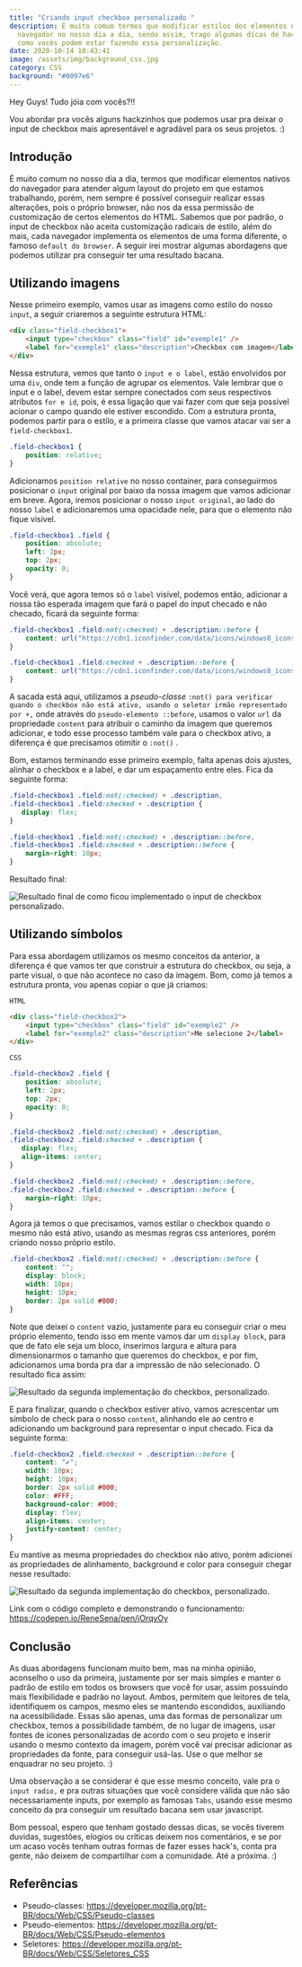 ```yaml
---
title: "Criando input checkbox personalizado "
description: É muito comum termos que modificar estilos dos elementos nativos do
  navegador no nosso dia a dia, sendo assim, trago algumas dicas de hack's de
  como vocês podem estar fazendo essa personalização.
date: 2020-10-14 10:43:41
image: /assets/img/background_css.jpg
category: CSS
background: "#0097e6"
---
```

Hey Guys! Tudo jóia com vocês?!!

Vou abordar pra vocês alguns hackzinhos que podemos usar pra deixar o input de checkbox mais apresentável e agradável para os seus projetos. :)

## Introdução

É muito comum no nosso dia a dia, termos que modificar elementos nativos do navegador para atender algum layout do projeto em que estamos trabalhando, porém, nem sempre é possível conseguir realizar essas alterações, pois o próprio browser, não nos da essa permissão de customização de certos elementos do HTML. Sabemos que por padrão, o input de checkbox não aceita customização radicais de estilo, além do mais, cada navegador implementa os elementos de uma forma diferente, o famoso `default do browser`. A seguir irei mostrar algumas abordagens que podemos utilizar pra conseguir ter uma resultado bacana.

## Utilizando imagens

Nesse primeiro exemplo, vamos usar as imagens como estilo do nosso `input`,  a seguir criaremos a seguinte estrutura HTML:

```html
<div class="field-checkbox1">
    <input type="checkbox" class="field" id="exemple1" />
    <label for="exemple1" class="description">Checkbox com imagem</label>
</div>
```

Nessa estrutura, vemos que tanto o `input e o label`, estão envolvidos por uma `div`, onde tem a função de agrupar os elementos. Vale lembrar que o input e o label, devem estar sempre conectados com seus respectivos atributos `for e id`, pois, é essa ligação que vai fazer com que seja possível acionar o campo quando ele estiver escondido. Com a estrutura pronta, podemos partir para o estilo,  e a primeira classe que vamos atacar vai ser a `field-checkbox1`.

```css
.field-checkbox1 {
    position: relative;
}
```

Adicionamos `position relative` no nosso container, para conseguirmos posicionar o `input` original por baixo da nossa imagem que vamos adicionar em breve. Agora, iremos posicionar o nosso `input original`, ao lado do nosso `label` e adicionaremos uma opacidade nele, para que o elemento não fique visível. 

```css
.field-checkbox1 .field {
    position: absolute;
    left: 2px;
    top: 2px;
    opacity: 0;
}
```

Você verá, que agora temos só o `label` visível, podemos então, adicionar a nossa tão esperada imagem que fará o papel do input checado e não checado,  ficará da seguinte forma: 

```css
.field-checkbox1 .field:not(:checked) + .description::before {
    content: url("https://cdn1.iconfinder.com/data/icons/windows8_icons_iconpharm/26/unchecked_checkbox.png");
}

.field-checkbox1 .field:checked + .description::before {
    content: url("https://cdn1.iconfinder.com/data/icons/windows8_icons_iconpharm/26/checked_checkbox.png");
}
```

A sacada está aqui, utilizamos a *pseudo-classe* `:not() para verificar quando o checkbox não está ativo, usando o seletor irmão representado por +,` onde através do `pseudo-elemento ::before`, usamos o valor `url` da propriedade `content` para atribuir o caminho da imagem que queremos adicionar, e todo esse processo também vale para o checkbox ativo, a diferença é que precisamos otimitir o `:not()` .

Bom, estamos terminando esse primeiro exemplo, falta apenas dois ajustes, alinhar o checkbox e a label, e dar um espaçamento entre eles. Fica da seguinte forma: 

```css
.field-checkbox1 .field:not(:checked) + .description,
.field-checkbox1 .field:checked + .description {
   display: flex;
}

.field-checkbox1 .field:not(:checked) + .description::before,
.field-checkbox1 .field:checked + .description::before {
    margin-right: 10px;
}
```

Resultado final: 

![Resultado final de como ficou implementado o input de checkbox personalizado.](/assets/img/checkboxs.png)

## Utilizando símbolos

Para essa abordagem utilizamos os mesmo conceitos da anterior, a diferença é que vamos ter que construir a estrutura do checkbox, ou seja, a parte visual, o que não acontece no caso da imagem. Bom, como já temos a estrutura pronta, vou apenas copiar o que já criamos:

`HTML`

```html
<div class="field-checkbox2">
    <input type="checkbox" class="field" id="exemple2" />
    <label for="exemple2" class="description">Me selecione 2</label>
</div>
```

 `CSS`

```css
.field-checkbox2 .field {
    position: absolute;
    left: 2px;
    top: 2px;
    opacity: 0;
}

.field-checkbox2 .field:not(:checked) + .description,
.field-checkbox2 .field:checked + .description {
   display: flex;
   align-items: center;
}

.field-checkbox2 .field:not(:checked) + .description::before,
.field-checkbox2 .field:checked + .description::before {
    margin-right: 10px;
} 
```

Agora já temos o que precisamos, vamos estilar o checkbox quando o mesmo não está ativo, usando as mesmas regras css anteriores, porém criando nosso próprio estilo.

```css
.field-checkbox2 .field:not(:checked) + .description::before {
    content: "";
    display: block;
    width: 10px;
    height: 10px;
    border: 2px solid #000;
}
```

Note que deixei o `content` vazio, justamente para eu conseguir criar o meu próprio elemento, tendo isso em mente vamos dar um `display block`, para que de fato ele seja um bloco, inserimos largura e altura para dimensionarmos o tamanho que queremos do checkbox, e por fim, adicionamos uma borda pra dar a impressão de não selecionado. O resultado fica assim: 

![Resultado da segunda implementação do checkbox, personalizado.](/assets/img/checkbox_off.png)

E para finalizar, quando o checkbox estiver ativo, vamos acrescentar um símbolo de check para o nosso `content`, alinhando ele ao centro e adicionando um background para representar o input checado. Fica da seguinte forma:

```css
.field-checkbox2 .field:checked + .description::before {
    content: "✔";
    width: 10px;
    height: 10px;
    border: 2px solid #000;
    color: #FFF;  
    background-color: #000;
    display: flex;
    align-items: center;
    justify-content: center;
}
```

Eu mantive as mesma propriedades do checkbox não ativo, porém adicionei as propriedades de alinhamento, background e color para conseguir chegar nesse resultado: 

![Resultado da segunda implementação do checkbox, personalizado.](/assets/img/checkbox_on.png)

Link com o código completo e demonstrando o funcionamento: <https://codepen.io/ReneSena/pen/jOrqyOy>

## Conclusão

As duas abordagens funcionam muito bem, mas na minha opinião, aconselho o uso da primeira, justamente por ser mais simples e manter o padrão de estilo em todos os browsers que você for usar, assim possuindo mais flexibilidade e padrão no layout. Ambos, permitem que leitores de tela, identifiquem os campos, mesmo eles se mantendo escondidos, auxiliando na acessibilidade. Essas são apenas, uma das formas de personalizar um checkbox, temos a possibilidade também, de no lugar de imagens, usar fontes de ícones personalizadas de acordo com o seu projeto e inserir usando o mesmo contexto da imagem, porém você vai precisar  adicionar as propriedades da fonte, para conseguir usá-las. Use o que melhor se enquadrar no seu projeto. :)

Uma observação a se considerar é que esse mesmo conceito, vale pra o `input radio,` e pra outras situações que você considere válida que não são necessariamente inputs, por exemplo as famosas `Tabs`, usando esse mesmo conceito da pra conseguir um resultado bacana sem usar javascript.

Bom pessoal, espero que tenham gostado dessas dicas, se vocês tiverem duvidas, sugestões, elogios ou críticas deixem nos comentários, e se por um acaso vocês tenham outras formas de fazer esses hack's, conta pra gente, não deixem de compartilhar com a comunidade. Até a próxima. :)  

## Referências

* Pseudo-classes: <https://developer.mozilla.org/pt-BR/docs/Web/CSS/Pseudo-classes>
* Pseudo-elementos: <https://developer.mozilla.org/pt-BR/docs/Web/CSS/Pseudo-elementos>
* Seletores: <https://developer.mozilla.org/pt-BR/docs/Web/CSS/Seletores_CSS>